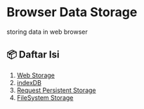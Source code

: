 # Browser Data Storage

storing data in web browser

## 📦 Daftar Isi

1. [Web Storage](./web-storage.js)
2. [indexDB](./index-db.js)
3. [Request Persistent Storage](./persistent-storage-request.js)
4. [FileSystem Storage](./file-system-access.js)
